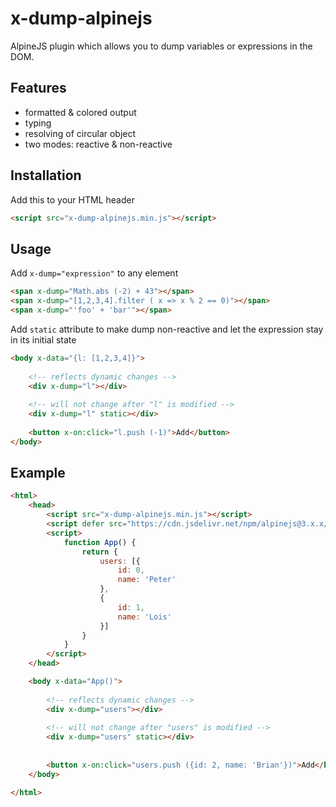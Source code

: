 # x-dump-alpinejs
AlpineJS plugin which allows you to dump variables or expressions in the DOM.

## Features

- formatted & colored output
- typing
- resolving of circular object
- two modes: reactive & non-reactive

## Installation

Add this to your HTML header
```html
<script src="x-dump-alpinejs.min.js"></script>
```

## Usage

Add `x-dump="expression"` to any element

```html
<span x-dump="Math.abs (-2) + 43"></span>
<span x-dump="[1,2,3,4].filter ( x => x % 2 == 0)"></span>
<span x-dump="'foo' + 'bar'"></span>
```

Add `static` attribute to make dump non-reactive and let the expression stay in its initial state

```html
<body x-data="{l: [1,2,3,4]}">
	
	<!-- reflects dynamic changes -->
	<div x-dump="l"></div>
	
	<!-- will not change after "l" is modified -->
	<div x-dump="l" static></div>
	
	<button x-on:click="l.push (-1)">Add</button>
</body>
```

## Example

```html
<html>
	<head>
		<script src="x-dump-alpinejs.min.js"></script>
		<script defer src="https://cdn.jsdelivr.net/npm/alpinejs@3.x.x/dist/cdn.min.js"></script>
		<script>
			function App() {
				return {
					users: [{
						id: 0,
						name: 'Peter'
					},
					{
						id: 1,
						name: 'Lois'
					}]
				}
			}
		</script>
	</head>

	<body x-data="App()">
		
		<!-- reflects dynamic changes -->
		<div x-dump="users"></div>
		
		<!-- will not change after "users" is modified -->
		<div x-dump="users" static></div>
		
		
		<button x-on:click="users.push ({id: 2, name: 'Brian'})">Add</button>
	</body>

</html>
```
